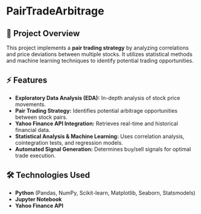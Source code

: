 # PairTradeArbitrage

## 📌 Project Overview
This project implements a **pair trading strategy** by analyzing correlations and price deviations between multiple stocks. It utilizes statistical methods and machine learning techniques to identify potential trading opportunities.

## ⚡ Features
- **Exploratory Data Analysis (EDA):** In-depth analysis of stock price movements.
- **Pair Trading Strategy:** Identifies potential arbitrage opportunities between stock pairs.
- **Yahoo Finance API Integration:** Retrieves real-time and historical financial data.
- **Statistical Analysis & Machine Learning:** Uses correlation analysis, cointegration tests, and regression models.
- **Automated Signal Generation:** Determines buy/sell signals for optimal trade execution.

## 🛠️ Technologies Used
- **Python** (Pandas, NumPy, Scikit-learn, Matplotlib, Seaborn, Statsmodels)
- **Jupyter Notebook**
- **Yahoo Finance API**
